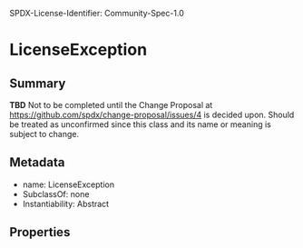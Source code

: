 SPDX-License-Identifier: Community-Spec-1.0

# LicenseException

## Summary

**TBD** Not to be completed until the Change Proposal at https://github.com/spdx/change-proposal/issues/4 is decided upon. Should be treated as unconfirmed since this class and its name or meaning is subject to change.

## Metadata

- name: LicenseException
- SubclassOf: none
- Instantiability: Abstract

## Properties
